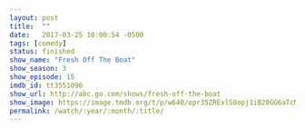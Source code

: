 ```yaml
---
layout: post
title:  ""
date:   2017-03-25 10:00:54 -0500
tags: [comedy]
status: finished
show_name: "Fresh Off The Boat"
show_season: 3
show_episode: 15
imdb_id: tt3551096
show_url: http://abc.go.com/shows/fresh-off-the-boat
show_image: https://image.tmdb.org/t/p/w640/opr35ZRExlS0opj1iB20GG6aTcM.jpg
permalink: /watch/:year/:month/:title/
---
```

